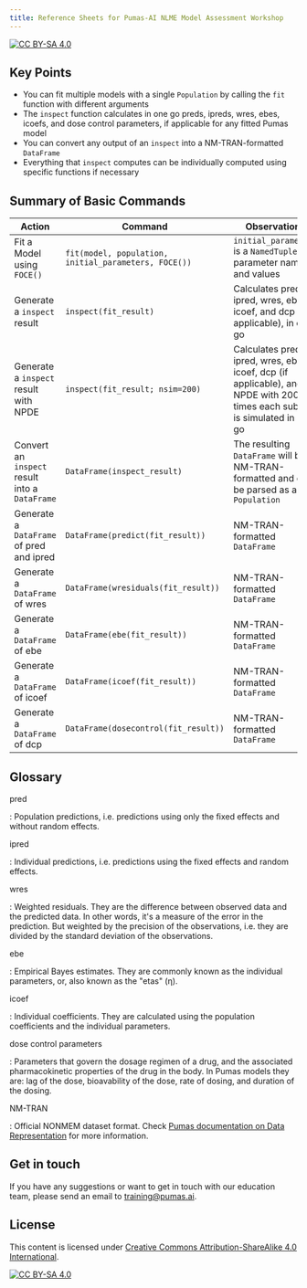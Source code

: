 ```yaml
---
title: Reference Sheets for Pumas-AI NLME Model Assessment Workshop
---
```


[![CC BY-SA 4.0](https://img.shields.io/badge/License-CC%20BY--SA%204.0-lightgrey.svg)](http://creativecommons.org/licenses/by-sa/4.0/)

## Key Points

- You can fit multiple models with a single `Population` by calling the `fit` function with different arguments
- The `inspect` function calculates in one go preds, ipreds, wres, ebes, icoefs, and dose control parameters, if applicable for any fitted Pumas model
- You can convert any output of an `inspect` into a NM-TRAN-formatted `DataFrame`
- Everything that `inspect` computes can be individually computed using specific functions if necessary

## Summary of Basic Commands

| Action                                         | Command                                              | Observations                                                                                                               |
| ---------------------------------------------- | ---------------------------------------------------- | -------------------------------------------------------------------------------------------------------------------------- |
| Fit a Model using `FOCE()`                     | `fit(model, population, initial_parameters, FOCE())` | `initial_parameters` is a `NamedTuple` of parameter name and values                                                        |
| Generate a `inspect` result                    | `inspect(fit_result)`                                | Calculates pred, ipred, wres, ebe, icoef, and dcp (if applicable), in one go                                               |
| Generate a `inspect` result with NPDE          | `inspect(fit_result; nsim=200)`                      | Calculates pred, ipred, wres, ebe, icoef, dcp (if applicable), and NPDE with 200 times each subject is simulated in one go |
| Convert an `inspect` result into a `DataFrame` | `DataFrame(inspect_result)`                          | The resulting `DataFrame` will be NM-TRAN-formatted and can be parsed as a `Population`                                    |
| Generate a `DataFrame` of pred and ipred       | `DataFrame(predict(fit_result))`                     | NM-TRAN-formatted `DataFrame`                                                                                              |
| Generate a `DataFrame` of wres                 | `DataFrame(wresiduals(fit_result))`                  | NM-TRAN-formatted `DataFrame`                                                                                              |
| Generate a `DataFrame` of ebe                  | `DataFrame(ebe(fit_result))`                         | NM-TRAN-formatted `DataFrame`                                                                                              |
| Generate a `DataFrame` of icoef                | `DataFrame(icoef(fit_result))`                       | NM-TRAN-formatted `DataFrame`                                                                                              |
| Generate a `DataFrame` of dcp                  | `DataFrame(dosecontrol(fit_result))`                 | NM-TRAN-formatted `DataFrame`                                                                                              |

## Glossary

pred

: Population predictions, i.e. predictions using only the fixed effects and without random effects.

ipred

: Individual predictions, i.e. predictions using the fixed effects and random effects.

wres

: Weighted residuals. They are the difference between observed data and the predicted data. In other words, it's a measure of the error in the prediction. But weighted by the precision of the observations, i.e. they are divided by the standard deviation of the observations.

ebe

: Empirical Bayes estimates. They are commonly known as the individual parameters, or, also known as the "etas" (η).

icoef

: Individual coefficients. They are calculated using the population coefficients and the individual parameters.

dose control parameters

: Parameters that govern the dosage regimen of a drug, and the associated pharmacokinetic properties of the drug in the body. In Pumas models they are: lag of the dose, bioavability of the dose, rate of dosing, and duration of the dosing.

NM-TRAN

: Official NONMEM dataset format. Check [Pumas documentation on Data Representation](https://docs.pumas.ai/stable/basics/data_representation) for more information.

## Get in touch

If you have any suggestions or want to get in touch with our education team,
please send an email to <training@pumas.ai>.

## License

This content is licensed under [Creative Commons Attribution-ShareAlike 4.0 International](http://creativecommons.org/licenses/by-sa/4.0/).

[![CC BY-SA 4.0](https://licensebuttons.net/l/by-sa/4.0/88x31.png)](http://creativecommons.org/licenses/by-sa/4.0/)
